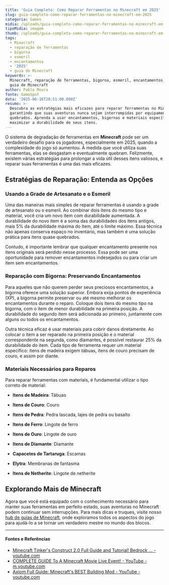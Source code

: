 ```yaml
---
title: 'Guia Completo: Como Reparar Ferramentas no Minecraft em 2025'
slug: guia-completo-como-reparar-ferramentas-no-minecraft-em-2025
categoria: Games
midia: /uploads/guia-completo-como-reparar-ferramentas-no-minecraft-em-2025-thumb.jpg
tipoMidia: imagem
thumb: /uploads/guia-completo-como-reparar-ferramentas-no-minecraft-em-2025-thumb.jpg
tags:
  - Minecraft
  - reparação de ferramentas
  - bigorna
  - esmeril
  - encantamentos
  - '2025'
  - guia de Minecraft
keywords: >-
  Minecraft, reparação de ferramentas, bigorna, esmeril, encantamentos, 2025,
  guia de Minecraft
author: Pablo Moura
fonte: GameSpot
data: '2025-06-16T20:51:00.000Z'
resumo: >-
  Descubra as estratégias mais eficazes para reparar ferramentas no Minecraft,
  garantindo que suas aventuras nunca sejam interrompidas por equipamentos
  quebrados. Aprenda a usar encantamentos, bigornas e materiais específicos para
  maximizar a durabilidade de seus itens.
---
```


O sistema de degradação de ferramentas em **Minecraft** pode ser um verdadeiro desafio para os jogadores, especialmente em 2025, quando a complexidade do jogo só aumentou. À medida que você utiliza suas ferramentas, elas se desgastam e eventualmente quebram. Felizmente, existem várias estratégias para prolongar a vida útil desses itens valiosos, e reparar suas ferramentas é uma das mais eficazes.

## Estratégias de Reparação: Entenda as Opções

### Usando a Grade de Artesanato e o Esmeril

Uma das maneiras mais simples de reparar ferramentas é usando a grade de artesanato ou o esmeril. Ao combinar dois itens do mesmo tipo e material, você cria um novo item com durabilidade aumentada. A durabilidade do novo item é a soma das durabilidades dos itens antigos, mais 5% da durabilidade máxima do item, até o limite máximo. Essa técnica não apenas conserva espaço no inventário, mas também é uma solução prática para itens quase quebrados.

Contudo, é importante lembrar que qualquer encantamento presente nos itens originais será perdido nesse processo. Essa pode ser uma oportunidade para remover encantamentos indesejados ou para criar um item sem encantamentos.

### Reparação com Bigorna: Preservando Encantamentos

Para aqueles que não querem perder seus preciosos encantamentos, a bigorna oferece uma solução superior. Embora exija pontos de experiência (XP), a bigorna permite preservar ou até mesmo melhorar os encantamentos durante o reparo. Coloque dois itens do mesmo tipo na bigorna, com o item de menor durabilidade na primeira posição. A durabilidade do segundo item será adicionada ao primeiro, juntamente com alguns ou todos os encantamentos.

Outra técnica eficaz é usar materiais para cobrir danos diretamente. Ao colocar o item a ser reparado na primeira posição e o material correspondente na segunda, como diamantes, é possível restaurar 25% da durabilidade do item. Cada tipo de ferramenta requer um material específico: itens de madeira exigem tábuas, itens de couro precisam de couro, e assim por diante.

### Materiais Necessários para Reparos

Para reparar ferramentas com materiais, é fundamental utilizar o tipo correto de material: 

- **Itens de Madeira**: Tábuas

- **Itens de Couro**: Couro

- **Itens de Pedra**: Pedra lascada, lajes de pedra ou basalto

- **Itens de Ferro**: Lingote de ferro

- **Itens de Ouro**: Lingote de ouro

- **Itens de Diamante**: Diamante

- **Capacetes de Tartaruga**: Escamas

- **Elytra**: Membranas de fantasma

- **Itens de Netherite**: Lingote de netherite

## Explorando Mais de Minecraft

Agora que você está equipado com o conhecimento necessário para manter suas ferramentas em perfeito estado, suas aventuras no Minecraft podem continuar sem interrupções. Para mais dicas e truques, visite nosso [hub de guias de Minecraft](https://www.gamespot.com/articles/minecraft-guides-hub/1100-6526408/), onde exploramos todos os aspectos do jogo para ajudá-lo a se tornar um verdadeiro mestre no mundo dos blocos.

---

#### Fontes e Referências

- [Minecraft Tinker's Construct 2.0 Full Guide and Tutorial! Bedrock ... - youtube.com](https://www.youtube.com/watch?v=0nL4xXlx77g)
- [COMPLETE GUIDE To A Minecraft Movie Live Event! - YouTube - m.youtube.com](https://m.youtube.com/watch?v=SmZLMAy2qrM)
- [Axiom Full Guide: Minecraft's BEST Building Mod - YouTube - youtube.com](https://www.youtube.com/watch?v=1QF-aSqWukU)
